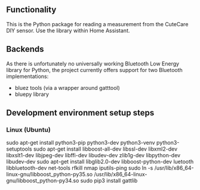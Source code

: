## Functionality 
This is the Python package for reading a measurement from the CuteCare DIY sensor.
Use the library within Home Assistant.

## Backends
As there is unfortunately no universally working Bluetooth Low Energy library for Python, the project currently 
offers support for two Bluetooth implementations:
* bluez tools (via a wrapper around gatttool)
* bluepy library

## Development environment setup steps
### Linux (Ubuntu)
sudo apt-get install python3-pip python3-dev python3-venv python3-setuptools
sudo apt-get install libboost-all-dev libssl-dev libxml2-dev libxslt1-dev libjpeg-dev libffi-dev libudev-dev zlib1g-dev libpython-dev libudev-dev
sudo apt-get install libglib2.0-dev libboost-python-dev luetooth libbluetooth-dev net-tools rfkill nmap iputils-ping
sudo ln -s /usr/lib/x86_64-linux-gnu/libboost_python-py35.so /usr/lib/x86_64-linux-gnu/libboost_python-py34.so
sudo pip3 install gattlib
